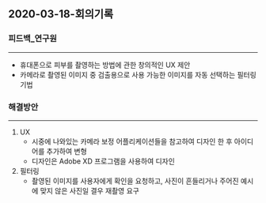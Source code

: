 ## 2020-03-18-회의기록

### 피드백_연구원
- - -
- 휴대폰으로 피부를 촬영하는 방법에 관한 창의적인 UX 제안
- 카메라로 촬영된 이미지 중 검출용으로 사용 가능한 이미지를 자동 선택하는 필터링 기법

### 해결방안
- - -
1. UX
    - 시중에 나와있는 카메라 보정 어플리케이션들을 참고하여 디자인 한 후 아이디어를 추가하여 변형
    - 디자인은 Adobe XD 프로그램을 사용하여 디자인
2. 필터링
    - 촬영된 이미지를 사용자에게 확인을 요청하고, 사진이 흔들리거나 주어진 예시에 맞지 않은 사진일 결우 재촬영 요구
